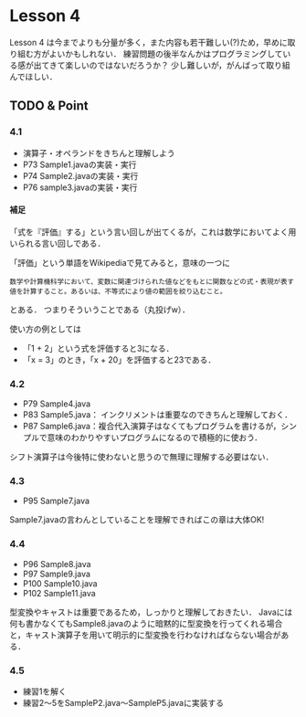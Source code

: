 # Lesson 4
Lesson 4 は今までよりも分量が多く，また内容も若干難しい(?)ため，早めに取り組む方がよいかもしれない．
練習問題の後半なんかはプログラミングしている感が出てきて楽しいのではないだろうか？
少し難しいが，がんばって取り組んでほしい．

## TODO & Point

### 4.1
- 演算子・オペランドをきちんと理解しよう
- P73 Sample1.javaの実装・実行
- P74 Sample2.javaの実装・実行
- P76 sample3.javaの実装・実行

#### 補足
「式を『評価』する」という言い回しが出てくるが，これは数学においてよく用いられる言い回しである．

「評価」という単語をWikipediaで見てみると，意味の一つに
```
数学や計算機科学において、変数に関連づけられた値などをもとに関数などの式・表現が表す値を計算すること。あるいは、不等式により値の範囲を絞り込むこと。
```
とある．
つまりそういうことである（丸投げw）．

使い方の例としては
- 「1 + 2」という式を評価すると3になる．
- 「x = 3」のとき，「x + 20」を評価すると23である．


### 4.2
- P79 Sample4.java
- P83 Sample5.java：
  インクリメントは重要なのできちんと理解しておく．
- P87 Sample6.java：複合代入演算子はなくてもプログラムを書けるが，シンプルで意味のわかりやすいプログラムになるので積極的に使おう．

シフト演算子は今後特に使わないと思うので無理に理解する必要はない．


### 4.3
- P95 Sample7.java

Sample7.javaの言わんとしていることを理解できればこの章は大体OK!


### 4.4
- P96 Sample8.java
- P97 Sample9.java
- P100 Sample10.java
- P102 Sample11.java

型変換やキャストは重要であるため，しっかりと理解しておきたい．
Javaには何も書かなくてもSample8.javaのように暗黙的に型変換を行ってくれる場合と，キャスト演算子を用いて明示的に型変換を行わなければならない場合がある．



### 4.5
- 練習1を解く
- 練習2～5をSampleP2.java～SampleP5.javaに実装する
